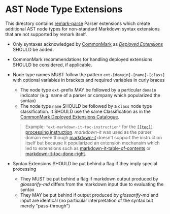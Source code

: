 # AST Node Type Extensions

This directory contains [remark-parse][4] Parser extensions which create additional AST node types for non-standard Markdown syntax extensions that are not supported by remark itself.

- Only syntaxes acknowledged by [CommonMark][1] as [*Deployed Extensions*][2] SHOULD be added.
- CommonMark recommendations for handling deployed extensions SHOULD be considered, if applicable.
- Node type names MUST follow the pattern `ext-[domain]-[name]-[class]` with optional variables in brackets and required variables in curly braces
  - The node type `ext-`prefix MAY be followed by a particular `domain` indicator (e.g. name of a parser or company which popularized the syntax)
  - The node type `name` SHOULD be followed by a `class` node type classification. It SHOULD use the same Classification as in the [CommonMark Deployed Extensions Catalogue][2].

  > Example: `"ext-markdown-it-toc-instruction"` for the [`[[toc]]` processing instruction][3]. *markdown-it* was used as the parser domain even though [markdown-it][5] doesn't support the instruction itself but because it popularized an extension mechansim which led to extensions such as [markdown-it-table-of-contents][6] or [markdown-it-toc-done-right][7].

- Syntax Extensions SHOULD be put behind a flag if they imply special processing
  - They MUST be put behind a flag if markdown output produced by *glossarify-md* differs from the markdown input due to evaluating the syntax
  - They MAY be put behind if output produced by *glossarify-md* and input are identical (no particular interpretation of the syntax but merely "pass-through")


[1]: https://spec.commonmark.org/0.29 "CommonMark v0.29"
[2]: https://github.com/commonmark/commonmark-spec/wiki/Deployed-Extensions "CommonMark catalogue of Deployed Extensions"
[3]: https://github.com/commonmark/commonmark-spec/wiki/Deployed-Extensions#processing-instruction "Processing Instructions acknowledged by CommonMark as Deployed Extensions"
[4]: https://npmjs.com/package/remark-parse "remark-parse"
[5]: https://npmjs.com/package/markdown-it "markdown-it"
[6]: https://npmjs.com/package/markdown-it-table-of-contents "markdown-it-table-of-contents"
[7]: https://npmjs.com/package/markdown-it-toc-done-right "markdown-it-toc-done-right"
